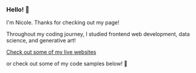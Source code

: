 ### Hello! 👋

I'm Nicole. Thanks for checking out my page! 

Throughout my coding journey, I studied frontend web development, data science, and generative art!

[Check out some of my live websites](https://nicolekalexander.github.io/)

or check out some of my code samples below! 
🥝
